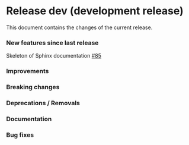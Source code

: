 # Release dev (development release)

This document contains the changes of the current release.

### New features since last release

Skeleton of Sphinx documentation
[#85](https://github.com/qilimanjaro-tech/qiboconnection/pull/85)

### Improvements

### Breaking changes

### Deprecations / Removals

### Documentation

### Bug fixes
